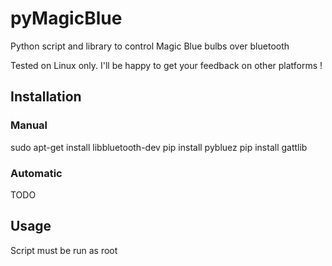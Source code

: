 # pyMagicBlue
Python script and library to control Magic Blue bulbs over bluetooth

Tested on Linux only. I'll be happy to get your feedback on other platforms !

## Installation
### Manual
sudo apt-get install libbluetooth-dev
pip install pybluez
pip install gattlib

### Automatic
TODO

## Usage
Script must be run as root
